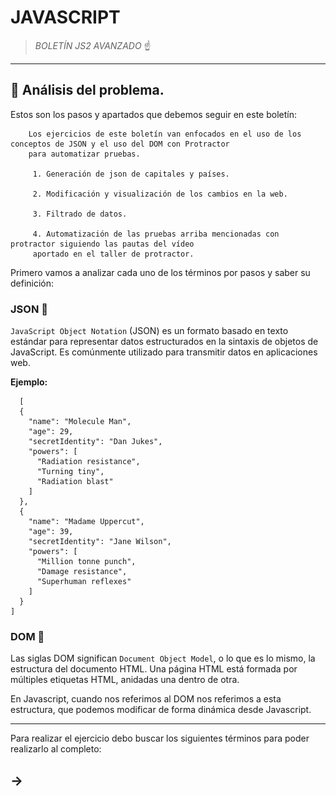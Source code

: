 # JAVASCRIPT


> *BOLETÍN JS2 AVANZADO* ☝️


---


## 🔎 Análisis del problema.
Estos son los pasos y apartados que debemos seguir en este boletín:

        Los ejercicios de este boletín van enfocados en el uso de los conceptos de JSON y el uso del DOM con Protractor 
        para automatizar pruebas.
        
         1. Generación de json de capitales y países.

         2. Modificación y visualización de los cambios en la web.

         3. Filtrado de datos.
         
         4. Automatización de las pruebas arriba mencionadas con protractor siguiendo las pautas del vídeo 
         aportado en el taller de protractor.

Primero vamos a analizar cada uno de los términos por pasos y saber su definición:

### JSON 📜
`JavaScript Object Notation` (JSON) es un formato basado en texto estándar para representar datos estructurados en la sintaxis de objetos de JavaScript. Es comúnmente utilizado para transmitir datos en aplicaciones web.

**Ejemplo:**

      [
      {
        "name": "Molecule Man",
        "age": 29,
        "secretIdentity": "Dan Jukes",
        "powers": [
          "Radiation resistance",
          "Turning tiny",
          "Radiation blast"
        ]
      },
      {
        "name": "Madame Uppercut",
        "age": 39,
        "secretIdentity": "Jane Wilson",
        "powers": [
          "Million tonne punch",
          "Damage resistance",
          "Superhuman reflexes"
        ]
      }
    ]



### DOM 📰
Las siglas DOM significan `Document Object Model`, o lo que es lo mismo, la estructura del documento HTML. Una página HTML está formada por múltiples etiquetas HTML, anidadas una dentro de otra.

En Javascript, cuando nos referimos al DOM nos referimos a esta estructura, que podemos modificar de forma dinámica desde Javascript.


--- 


Para realizar el ejercicio debo buscar los siguientes términos para poder realizarlo al completo:

## -> <script>

El elemento HTML Script `(<script>)` se utiliza para insertar o hacer referencia a un script ejecutable dentro de un documento HTML o XHTML.

Los `scripts` sin atributo `async` o `defer`, así como las secuencias de comandos en línea, son interpretados y ejecutados inmediatamente, antes de que el navegador continúe procesando la página.

## -> .getElementById
El método `getElementById` permite seleccionar un elemento del documento por medio del valor del atributo id que se le haya asignado. Su sintaxis es la siguiente:
  
    document.getElementById('id_del_elemento');

## -> onKeyUp

Ejecuta un JavaScript cuando un usuario suelta una clave:

    <input type="text" onkeyup="myFunction()">

## -> .innerHTML

La propiedad `Element.innerHTML` devuelve o establece la sintaxis HTML describiendo los descendientes del elemento. Nos permite leer un dato o asignarlo al contenido de un div o bien, del mismo control. Nos facilita la asignación de valores a controles. 

## -> forEach()

El método `forEach()` ejecuta la función indicada una vez por cada elemento del array.

     arr.forEach(function callback(currentValue, index, array) {
         // tu iterador
     }[, thisArg]);
      
## -> .value
Devuelve la propiedad de valor. 
- Valor de retorno:	Una cadena, que representa el valor del campo de texto.

## -> .getElementsByTagName
El método 'getElementsByTagName' selecciona una lista de nodos cuyo elemento es el especificado como parámetro; a cada uno de los nodos se le asigna un índice, de acuerdo al orden en el que aparecen en el marcado del documento. Su sintaxis:

    document.getElementsByTagName('elemento');
    document.getElementsByTagName('elemento')[índice_del_elemento];
    
    
- document.getElementsByTagName('p');  --> nos devuelve una lista con todos los párrafos del documento.

## -> style.display
La propiedad de visualización establece o devuelve el tipo de visualización del elemento.

Los elementos en HTML son en su mayoría elementos "en línea" o "bloque": un elemento en línea tiene contenido flotante en su lado izquierdo y derecho. Un elemento de bloque llena toda la línea y no se puede mostrar nada en su lado izquierdo o derecho.

    display="none";
    
## -> .indexOf()
El método `indexOf()` devuelve el índice, dentro del objeto String que realiza la llamada, de la primera ocurrencia del valor especificado, comenzando la búsqueda desde indice; o -1 si no se encuentra dicho valor.

    cadena.indexOf(valorBusqueda[, indice]);
    
 ## -> .toUpperCase(), .toLowerCase()
 El método `.toUpperCase()` convierte una cadena en letras mayúsculas.
 
 El método `.toLowerCase()` convierte una cadena en letras minúsculas.
            
---



## ✏️ Diseño de la solución.

Para realizar este apartado de Tarea AVANZADA, lo primero que he hecho es poner en práctica todo lo buscado en `Análisis del problema`. A continuación, he buscado ejemplos de como mostrar un JSON en una tabla y después de como filtrar esa tabla. 


### DIAGRAMA DE FLUJO 📈

![UML1](recursos/UML.PNG)


---





## 📝 Implementación de la solución.

En este apartado vamos a ponernos a implementar todos los apartados anteriores, vamos a hacer el ejercicio completo, la parte de automatización y los gifs de cada prueba.


---




## 💡 Pruebas.

![GIF1](recursos/GIF1.gif)

                                                                         Criterio 1:
                                                   Dado que tenemos una tabla con las capitales y países,
                                                         Cuando introducimos en el buscador “Berlín”,
                                               Entonces aparecerá la tabla con esa capital y país únicamente.



---
![GIF2](recursos/GIF2.gif)

                                                                        Criterio 2:
                                                Dado que tenemos una tabla con las capitales y países,
                                                         Cuando introducimos en el buscador “cú”,
                                       Entonces aparecerá la tabla con la capital “Moscú” y su país únicamente.
                                          
                                          
                                          
                                          
---
![GIF3](recursos/GIF3.gif)

                                                                      Criterio 3:
                                                  Dado que tenemos una tabla con las capitales y países,
                                                         Cuando introducimos en el buscador “cu”,
                                                         Entonces aparecerá la tabla sin valores.


---
![GIF3](recursos/GIF4.gif)

                                                                       Criterio 4:
                                               Dado que tenemos una tabla con las capitales y países,
                                                   Cuando introducimos en el buscador “Alemania”,
                                                     Entonces aparecerá la tabla sin valores.



---

                                          
                                          
### 📲 AUTOMATIZACIÓN:                                       

![GIF1](recursos/pruebaProtractor.gif)

                                                 Prueba de la automatización de las pruebas arriba mencionadas.












